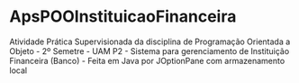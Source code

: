 # ApsPOOInstituicaoFinanceira
Atividade Prática Supervisionada da disciplina de Programação Orientada a Objeto - 2º Semetre - UAM P2 - Sistema para gerenciamento de Instituição Financeira (Banco) - Feita em Java por JOptionPane com armazenamento local
